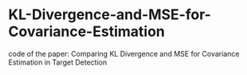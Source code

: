 # KL-Divergence-and-MSE-for-Covariance-Estimation
code of the paper: Comparing KL Divergence and MSE for Covariance Estimation in Target Detection 
